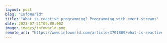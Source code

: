 ```yaml
---
layout: post
blog: "InfoWorld"
title: "What is reactive programming? Programming with event streams"
date: 2023-07-21T09:00:00Z
image: images/infoworld.png
remote_url: "https://www.infoworld.com/article/3701889/what-is-reactive-programming-programming-with-event-streams.html#tk.rss_applicationdevelopment"
---
```

